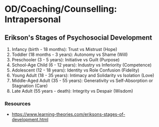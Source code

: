 # OD/Coaching/Counselling: Intrapersonal

## Erikson's Stages of Psychosocial Development

1. Infancy (birth - 18 months): Trust vs Mistrust (Hope)
2. Toddler (18 months - 3 years): Autonomy vs Shame (Will)
3. Preschooler (3 - 5 years): Initiative vs Guilt (Purpose)
4. School-Age Child (6 - 12 years): Industry vs Inferiority (Competence)
5. Adolescent (12 - 18 years): Identity vs Role Confusion (Fidelity)
6. Young Adult (18 - 35 years): Intimacy and Solidarity vs Isolation (Love)
7. Middle-Aged Adult (35 - 55 years): Generativity vs Self-Absorption or Stagnation (Care)
8. Late Adult (55 years - death): Integrity vs Despair (Wisdom)

### Resources

- https://www.learning-theories.com/eriksons-stages-of-development.html
